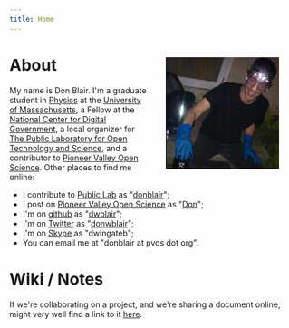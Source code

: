 ```yaml
---
title: Home
---
```

<!---
![Haskell logo](/media/experiments.jpg)
-->
<div style="float: right; padding: 2em;">
  <img src="/media/gloves.jpg" style="width: 200px;"/>
</div>

# About

My name is Don Blair. I'm a graduate student in [Physics](http://www.physics.umass.edu/) at the [University of Massachusetts](http://www.umass.edu), a Fellow at the [National Center for Digital Government](http://www.umass.edu/digitalcenter/), a local organizer for [The Public Laboratory for Open Technology and Science](http://publiclaboratory.org), and a contributor to [Pioneer Valley Open Science](http://pvos.org). Other places to find me online:

- I contribute to [Public Lab](http://publiclaboratory.org) as "[donblair](http://publiclaboratory.org/people/donblair)";
- I post on [Pioneer Valley Open Science](http://pvos.org) as "[Don](http://pvos.cc/?author=5)";
- I'm on [github](http://github.com) as "[dwblair](http://github.com/dwblair)";
- I'm on [Twitter](http://twitter.com) as "[donwblair](http://twitter.com/donwblair)";
- I'm on [Skype](http://skype.com) as "dwingateb";
- You can email me at "donblair at pvos dot org".

# Wiki / Notes

If we're collaborating on a project, and we're sharing a document online, might very well find a link to it [here](https://github.com/dwblair/dwblair.github.com/wiki).

<!---
### Recent Photos

<object width="400" height="300"> <param name="flashvars" value="offsite=true&lang=en-us&page_show_url=%2Fphotos%2F80184146%40N06%2Fshow%2F&page_show_back_url=%2Fphotos%2F80184146%40N06%2F&user_id=80184146@N06&jump_to="></param> <param name="movie" value="http://www.flickr.com/apps/slideshow/show.swf?v=122138"></param> <param name="allowFullScreen" value="true"></param><embed type="application/x-shockwave-flash" src="http://www.flickr.com/apps/slideshow/show.swf?v=122138" allowFullScreen="true" flashvars="offsite=true&lang=en-us&page_show_url=%2Fphotos%2F80184146%40N06%2Fshow%2F&page_show_back_url=%2Fphotos%2F80184146%40N06%2F&user_id=80184146@N06&jump_to=" width="500" height="375"></embed></object>
-->

